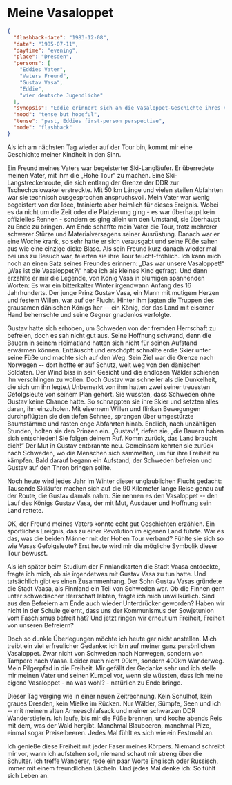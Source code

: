 # Meine Vasaloppet

```json
{
  "flashback-date": "1983-12-08",
  "date": "1985-07-11",
  "daytime": "evening",
  "place": "Dresden",
  "persons": [
    "Eddies Vater",
    "Vaters Freund",
    "Gustav Vasa",
    "Eddie",
    "vier deutsche Jugendliche"
  ],
  "synopsis": "Eddie erinnert sich an die Vasaloppet-Geschichte ihres Vaters und sieht ihre eigene Flucht als persönlichen Vasaloppet, bis sie im finnischen Wald auf vier junge Deutsche trifft.",
  "mood": "tense but hopeful",
  "tense": "past, Eddies first-person perspective",
  "mode": "flashback"
}
```

Als ich am nächsten Tag wieder auf der Tour bin, kommt mir eine Geschichte
meiner Kindheit in den Sinn.

Ein Freund meines Vaters war begeisterter Ski-Langläufer. Er überredete meinen
Vater, mit ihm die „Hohe Tour“ zu machen. Eine Ski-Langstreckenroute, die sich
entlang der Grenze der DDR zur Tschechoslowakei erstreckte. Mit 50 km Länge und
vielen steilen Abfahrten war sie technisch ausgesprochen anspruchsvoll. Mein
Vater war wenig begeistert von der Idee, trainierte aber heimlich für dieses
Ereignis. Wobei es da nicht um die Zeit oder die Platzierung ging - es war
überhaupt kein offizielles Rennen - sondern es ging allein um den Umstand, sie
überhaupt zu Ende zu bringen. Am Ende schaffte mein Vater die Tour, trotz
mehrerer schwerer Stürze und Materialversagens seiner Ausrüstung. Danach war er
eine Woche krank, so sehr hatte er sich verausgabt und seine Füße sahen aus wie
eine einzige dicke Blase. Als sein Freund kurz danach wieder mal bei uns zu
Besuch war, feierten sie ihre Tour feucht-fröhlich. Ich kann mich noch an einen
Satz seines Freundes erinnern: „Das war unsere Vasaloppet!“ „Was ist die
Vasaloppet?\“ habe ich als kleines Kind gefragt. Und dann erzählte er mir die
Legende, von König Vasa in blumigen spannenden Worten: Es war ein bitterkalter
Winter irgendwann Anfang des 16 Jahrhunderts. Der junge Prinz Gustav Vasa, ein
Mann mit mutigem Herzen und festem Willen, war auf der Flucht. Hinter ihm jagten
die Truppen des grausamen dänischen Königs her -- ein König, der das Land mit
eiserner Hand beherrschte und seine Gegner gnadenlos verfolgte.

Gustav hatte sich erhoben, um Schweden von der fremden Herrschaft zu befreien,
doch es sah nicht gut aus. Seine Hoffnung schwand, denn die Bauern in seinem
Heimatland hatten sich nicht für seinen Aufstand erwärmen können. Enttäuscht und
erschöpft schnallte erdie Skier unter seine Füße und machte sich auf den Weg.
Sein Ziel war die Grenze nach Norwegen -- dort hoffte er auf Schutz, weit weg
von den dänischen Soldaten. Der Wind biss in sein Gesicht und die endlosen
Wälder schienen ihn verschlingen zu wollen. Doch Gustav war schneller als die
Dunkelheit, die sich um ihn legte.\ Unbemerkt von ihm hatten zwei seiner
treuesten Gefolgsleute von seinem Plan gehört. Sie wussten, dass Schweden ohne
Gustav keine Chance hatte. So schnappten sie ihre Skier und setzten alles daran,
ihn einzuholen. Mit eisernem Willen und flinken Bewegungen durchpflügten sie den
tiefen Schnee, sprangen über umgestürzte Baumstämme und rasten enge Abfahrten
hinab. Endlich, nach unzähligen Stunden, holten sie den Prinzen ein. „Gustav!“,
riefen sie, „die Bauern haben sich entschieden! Sie folgen deinem Ruf. Komm
zurück, das Land braucht dich!“ Der Mut in Gustav entbrannte neu. Gemeinsam
kehrten sie zurück nach Schweden, wo die Menschen sich sammelten, um für ihre
Freiheit zu kämpfen. Bald darauf begann ein Aufstand, der Schweden befreien und
Gustav auf den Thron bringen sollte.

Noch heute wird jedes Jahr im Winter dieser unglaublichen Flucht gedacht:
Tausende Skiläufer machen sich auf die 90 Kilometer lange Reise genau auf der
Route, die Gustav damals nahm. Sie nennen es den Vasaloppet -- den Lauf des
Königs Gustav Vasa, der mit Mut, Ausdauer und Hoffnung sein Land rettete.

OK, der Freund meines Vaters konnte echt gut Geschichten erzählen. Ein
sportliches Ereignis, das zu einer Revolution im eigenen Land führte. War es
das, was die beiden Männer mit der Hohen Tour verband? Fühlte sie sich so wie
Vasas Gefolgsleute? Erst heute wird mir die mögliche Symbolik dieser Tour
bewusst.

Als ich später beim Studium der Finnlandkarten die Stadt Vaasa entdeckte, fragte
ich mich, ob sie irgendetwas mit Gustav Vasa zu tun hatte. Und tatsächlich gibt
es einen Zusammenhang. Der Sohn Gustav Vasas gründete die Stadt Vaasa, als
Finnland ein Teil von Schweden war. Ob die Finnen gern unter schwedischer
Herrschaft lebten, fragte ich mich unwillkürlich. Sind aus den Befreiern am Ende
auch wieder Unterdrücker geworden? Haben wir nicht in der Schule gelernt, dass
uns der Kommunismus der Sowjetunion vom Faschismus befreit hat? Und jetzt ringen
wir erneut um Freiheit, Freiheit von unseren Befreiern?

Doch so dunkle Überlegungen möchte ich heute gar nicht anstellen. Mich treibt
ein viel erfreulicher Gedanke: ich bin auf meiner ganz persönlichen Vasaloppet.
Zwar nicht von Schweden nach Norwegen, sondern von Tampere nach Vaasa. Leider
auch nicht 90km, sondern 400km Wanderweg. Mein Pilgerpfad in die Freiheit. Mir
gefällt der Gedanke sehr und ich stelle mir meinen Vater und seinen Kumpel vor,
wenn sie wüssten, dass ich meine eigene Vasaloppet - na was wohl? - natürlich zu
Ende bringe.

Dieser Tag verging wie in einer neuen Zeitrechnung. Kein Schulhof, kein graues
Dresden, kein Mielke im Rücken. Nur Wälder, Sümpfe, Seen und ich -- mit meinem
alten Armeeschlafsack und meiner schwarzen DDR Wanderstiefeln. Ich laufe, bis
mir die Füße brennen, und koche abends Reis mit dem, was der Wald hergibt.
Manchmal Blaubeeren, manchmal Pilze, einmal sogar Preiselbeeren. Jedes Mal fühlt
es sich wie ein Festmahl an.

Ich genieße diese Freiheit mit jeder Faser meines Körpers. Niemand schreibt mir
vor, wann ich aufstehen soll, niemand schaut mir streng über die Schulter. Ich
treffe Wanderer, rede ein paar Worte Englisch oder Russisch, immer mit einem
freundlichen Lächeln. Und jedes Mal denke ich: So fühlt sich Leben an.
